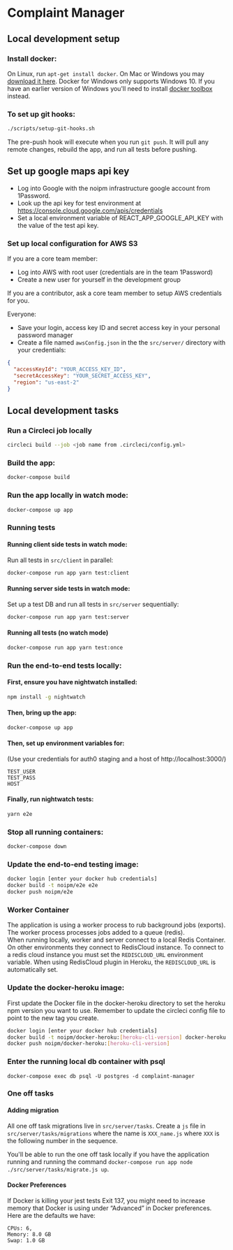 # Complaint Manager

## Local development setup

### Install docker:

On Linux, run `apt-get install docker`.
On Mac or Windows you may [download it here](https://www.docker.com/products/docker).
Docker for Windows only supports Windows 10.
If you have an earlier version of Windows you'll need to install [docker toolbox](https://docs.docker.com/toolbox/toolbox_install_windows/) instead.

### To set up git hooks:

```bash
./scripts/setup-git-hooks.sh
```

The pre-push hook will execute when you run `git push`.
It will pull any remote changes, rebuild the app,
and run all tests before pushing.

## Set up google maps api key

* Log into Google with the noipm infrastructure google account from 1Password.
* Look up the api key for test environment at https://console.cloud.google.com/apis/credentials
* Set  a local environment variable of REACT_APP_GOOGLE_API_KEY with the value of the test api key.

### Set up local configuration for AWS S3

If you are a core team member:
* Log into AWS with root user (credentials are in the team 1Password)
* Create a new user for yourself in the development group

If you are a contributor, ask a core team member to setup AWS credentials for you.

Everyone:
* Save your login, access key ID and secret access key in your personal password manager
* Create a file named `awsConfig.json` in the the `src/server/` directory with your credentials:

```json
{
  "accessKeyId": "YOUR_ACCESS_KEY_ID",
  "secretAccessKey": "YOUR_SECRET_ACCESS_KEY",
  "region": "us-east-2"
}
```

## Local development tasks

### Run a Circleci job locally

```bash
circleci build --job <job name from .circleci/config.yml>
```

### Build the app:

```bash
docker-compose build
```

### Run the app locally in watch mode:

```bash
docker-compose up app
```

### Running tests

#### Running client side tests in watch mode:

Run all tests in `src/client` in parallel:

```bash
docker-compose run app yarn test:client
```

#### Running server side tests in watch mode:

Set up a test DB and run all tests in `src/server` sequentially:

```bash
docker-compose run app yarn test:server
```

#### Running all tests (no watch mode)

```bash
docker-compose run app yarn test:once
```

### Run the end-to-end tests locally:

#### First, ensure you have nightwatch installed:

```bash
npm install -g nightwatch
```

#### Then, bring up the app:

```bash
docker-compose up app
```

#### Then, set up environment variables for:

(Use your credentials for auth0 staging and a host of http://localhost:3000/)

    TEST_USER
    TEST_PASS
    HOST

#### Finally, run nightwatch tests:

```bash
yarn e2e
```

### Stop all running containers:

```bash
docker-compose down
```

### Update the end-to-end testing image:

```bash
docker login [enter your docker hub credentials]
docker build -t noipm/e2e e2e
docker push noipm/e2e
```

### Worker Container
The application is  using a worker process to rub background jobs (exports).  The worker process processes jobs added to a queue (redis).  
When running locally, worker and server connect to a local Redis Container.  On other environments they connect to RedisCloud instance.  To connect to a redis cloud instance you must set the `REDISCLOUD_URL` environment variable.
When using RedisCloud plugin in Heroku, the `REDISCLOUD_URL` is automatically set.

### Update the docker-heroku image:

First update the Docker file in the docker-heroku directory to set the heroku npm version you want to use.
Remember to update the circleci config file to point to the new tag you create.

```bash
docker login [enter your docker hub credentials]
docker build -t noipm/docker-heroku:[heroku-cli-version] docker-heroku
docker push noipm/docker-heroku:[heroku-cli-version]
```

### Enter the running local db container with psql

```
docker-compose exec db psql -U postgres -d complaint-manager
```

### One off tasks

#### Adding migration
All one off task migrations live in `src/server/tasks`.
Create a `js` file in `src/server/tasks/migrations` where the name is `XXX_name.js` where `XXX` is the following number in the sequence.

You'll be able to run the one off task locally if you have the application running and running the command `docker-compose run app node ./src/server/tasks/migrate.js up`.

#### Docker Preferences
If Docker is killing your jest tests Exit 137, you might need to increase memory that Docker is using under “Advanced” in Docker preferences. Here are the defaults we have:
```
CPUs: 6,
Memory: 8.0 GB
Swap: 1.0 GB
```